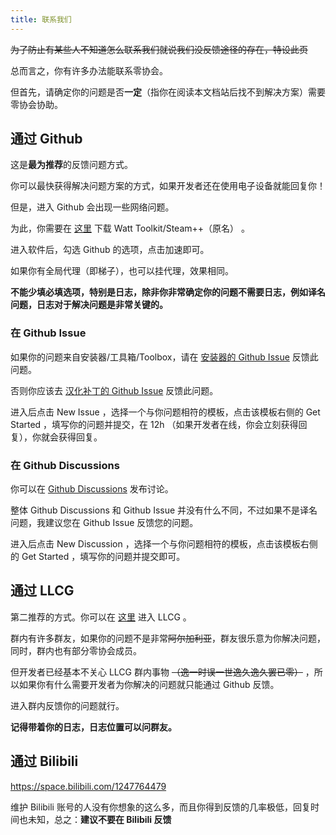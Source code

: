 ```yaml
---
title: 联系我们
---
```

~~为了防止有某些人不知道怎么联系我们就说我们没反馈途径的存在，特设此页~~

总而言之，你有许多办法能联系零协会。

但首先，请确定你的问题是否**一定**（指你在阅读本文档站后找不到解决方案）需要零协会协助。

## 通过 Github

这是**最为推荐**的反馈问题方式。

你可以最快获得解决问题方案的方式，如果开发者还在使用电子设备就能回复你！

但是，进入 Github 会出现一些网络问题。

为此，你需要在 [这里](https://steampp.net/) 下载 Watt Toolkit/Steam++（原名） 。

进入软件后，勾选 Github 的选项，点击加速即可。

如果你有全局代理（即梯子），也可以挂代理，效果相同。

**不能少填必填选项，特别是日志，除非你非常确定你的问题不需要日志，例如译名问题，日志对于解决问题是非常关键的。**

### 在 Github Issue

如果你的问题来自安装器/工具箱/Toolbox，请在 [安装器的 Github Issue](https://github.com/LocalizeLimbusCompany/LLC_MOD_Toolbox/issues) 反馈此问题。

否则你应该去 [汉化补丁的 Github Issue](https://github.com/LocalizeLimbusCompany/LocalizeLimbusCompany/issues) 反馈此问题。

进入后点击 New Issue ，选择一个与你问题相符的模板，点击该模板右侧的 Get Started ，填写你的问题并提交，在 12h （如果开发者在线，你会立刻获得回复），你就会获得回复。

### 在 Github Discussions

你可以在 [Github Discussions](https://github.com/orgs/LocalizeLimbusCompany/discussions) 发布讨论。

整体 Github Discussions 和 Github Issue 并没有什么不同，不过如果不是译名问题，我建议您在 Github Issue 反馈您的问题。

进入后点击 New Discussion ，选择一个与你问题相符的模板，点击该模板右侧的 Get Started ，填写你的问题并提交即可。

## 通过 LLCG

第二推荐的方式。你可以在 [这里](https://jq.qq.com/?_wv=1027&k=5NE6Kvg2) 进入 LLCG 。

群内有许多群友，如果你的问题不是非常~~阿尔加利亚~~，群友很乐意为你解决问题，同时，群内也有部分零协会成员。

但开发者已经基本不关心 LLCG 群内事物 ~~（逸一时误一世逸久逸久罢已零）~~ ，所以如果你有什么需要开发者为你解决的问题就只能通过 Github 反馈。

进入群内反馈你的问题就行。

**记得带着你的日志，日志位置可以问群友。**

## 通过 Bilibili

https://space.bilibili.com/1247764479

维护 Bilibili 账号的人没有你想象的这么多，而且你得到反馈的几率极低，回复时间也未知，总之：**建议不要在 Bilibili 反馈**
